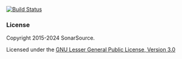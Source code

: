 [![Build Status](https://app.travis-ci.com/SonarSource/sonar-packaging-maven-plugin.svg?branch=master)](https://app.travis-ci.com/SonarSource/sonar-packaging-maven-plugin)

### License

Copyright 2015-2024 SonarSource.

Licensed under the [GNU Lesser General Public License, Version 3.0](http://www.gnu.org/licenses/lgpl.txt)
